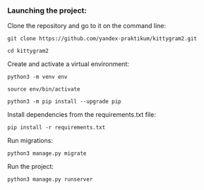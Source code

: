### Launching the project:

Clone the repository and go to it on the command line:

```
git clone https://github.com/yandex-praktikum/kittygram2.git
```

```
cd kittygram2
```

Create and activate a virtual environment:

```
python3 -m venv env
```

```
source env/bin/activate
```

```
python3 -m pip install --upgrade pip
```

Install dependencies from the requirements.txt file:

```
pip install -r requirements.txt
```

Run migrations:

```
python3 manage.py migrate
```

Run the project:

```
python3 manage.py runserver
```

